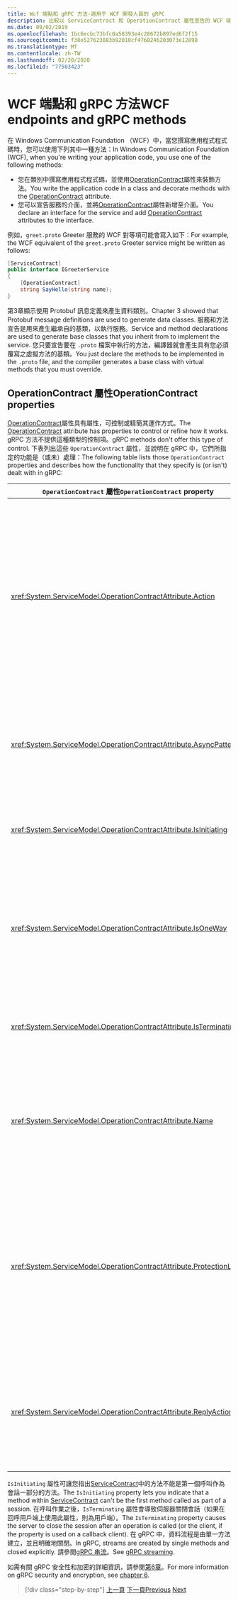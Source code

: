 ```yaml
---
title: Wcf 端點和 gRPC 方法-適用于 WCF 開發人員的 gRPC
description: 比較以 ServiceContract 和 OperationContract 屬性宣告的 WCF 端點，以及 Protobuf 中宣告的 gRPC 方法
ms.date: 09/02/2019
ms.openlocfilehash: 1bc6ecbc73bfc0a58393e4c28672b897ed6f2f15
ms.sourcegitcommit: f38e527623883b92010cf4760246203073e12898
ms.translationtype: MT
ms.contentlocale: zh-TW
ms.lasthandoff: 02/20/2020
ms.locfileid: "77503423"
---
```

# <a name="wcf-endpoints-and-grpc-methods"></a><span data-ttu-id="31055-103">WCF 端點和 gRPC 方法</span><span class="sxs-lookup"><span data-stu-id="31055-103">WCF endpoints and gRPC methods</span></span>

<span data-ttu-id="31055-104">在 Windows Communication Foundation （WCF）中，當您撰寫應用程式程式碼時，您可以使用下列其中一種方法：</span><span class="sxs-lookup"><span data-stu-id="31055-104">In Windows Communication Foundation (WCF), when you're writing your application code, you use one of the following methods:</span></span>

- <span data-ttu-id="31055-105">您在類別中撰寫應用程式程式碼，並使用[OperationContract](xref:System.ServiceModel.OperationContractAttribute)屬性來裝飾方法。</span><span class="sxs-lookup"><span data-stu-id="31055-105">You write the application code in a class and decorate methods with the [OperationContract](xref:System.ServiceModel.OperationContractAttribute) attribute.</span></span>
- <span data-ttu-id="31055-106">您可以宣告服務的介面，並將[OperationContract](xref:System.ServiceModel.OperationContractAttribute)屬性新增至介面。</span><span class="sxs-lookup"><span data-stu-id="31055-106">You declare an interface for the service and add [OperationContract](xref:System.ServiceModel.OperationContractAttribute) attributes to the interface.</span></span>

<span data-ttu-id="31055-107">例如，`greet.proto` Greeter 服務的 WCF 對等項可能會寫入如下：</span><span class="sxs-lookup"><span data-stu-id="31055-107">For example, the WCF equivalent of the `greet.proto` Greeter service might be written as follows:</span></span>

```csharp
[ServiceContract]
public interface IGreeterService
{
    [OperationContract]
    string SayHello(string name);
}
```

<span data-ttu-id="31055-108">第3章顯示使用 Protobuf 訊息定義來產生資料類別。</span><span class="sxs-lookup"><span data-stu-id="31055-108">Chapter 3 showed that Protobuf message definitions are used to generate data classes.</span></span> <span data-ttu-id="31055-109">服務和方法宣告是用來產生繼承自的基類，以執行服務。</span><span class="sxs-lookup"><span data-stu-id="31055-109">Service and method declarations are used to generate base classes that you inherit from to implement the service.</span></span> <span data-ttu-id="31055-110">您只要宣告要在 `.proto` 檔案中執行的方法，編譯器就會產生具有您必須覆寫之虛擬方法的基類。</span><span class="sxs-lookup"><span data-stu-id="31055-110">You just declare the methods to be implemented in the `.proto` file, and the compiler generates a base class with virtual methods that you must override.</span></span>

## <a name="operationcontract-properties"></a><span data-ttu-id="31055-111">OperationContract 屬性</span><span class="sxs-lookup"><span data-stu-id="31055-111">OperationContract properties</span></span>

<span data-ttu-id="31055-112">[OperationContract](xref:System.ServiceModel.OperationContractAttribute)屬性具有屬性，可控制或精簡其運作方式。</span><span class="sxs-lookup"><span data-stu-id="31055-112">The [OperationContract](xref:System.ServiceModel.OperationContractAttribute) attribute has properties to control or refine how it works.</span></span> <span data-ttu-id="31055-113">gRPC 方法不提供這種類型的控制項。</span><span class="sxs-lookup"><span data-stu-id="31055-113">gRPC methods don't offer this type of control.</span></span> <span data-ttu-id="31055-114">下表列出這些 `OperationContract` 屬性，並說明在 gRPC 中，它們所指定的功能是（或未）處理：</span><span class="sxs-lookup"><span data-stu-id="31055-114">The following table lists those `OperationContract` properties and describes how the functionality that they specify is (or isn't) dealt with in gRPC:</span></span>

| <span data-ttu-id="31055-115">`OperationContract` 屬性</span><span class="sxs-lookup"><span data-stu-id="31055-115">`OperationContract` property</span></span> | <span data-ttu-id="31055-116">gRPC</span><span class="sxs-lookup"><span data-stu-id="31055-116">gRPC</span></span>                                             |
| ---------------------------- | ------------------------------------------------ |
| <xref:System.ServiceModel.OperationContractAttribute.Action>             | <span data-ttu-id="31055-117">URI 可識別作業。</span><span class="sxs-lookup"><span data-stu-id="31055-117">A URI identifies the operation.</span></span> <span data-ttu-id="31055-118">gRPC 會使用 `.proto` 檔案中 `package`、`service`和 `rpc` 的名稱。</span><span class="sxs-lookup"><span data-stu-id="31055-118">gRPC uses the name of `package`, `service`, and `rpc` from the `.proto` file.</span></span> |
| <xref:System.ServiceModel.OperationContractAttribute.AsyncPattern>       | <span data-ttu-id="31055-119">所有的 gRPC 服務方法都會傳回 `Task` 物件。</span><span class="sxs-lookup"><span data-stu-id="31055-119">All gRPC service methods return `Task` objects.</span></span> |
| <xref:System.ServiceModel.OperationContractAttribute.IsInitiating>       | <span data-ttu-id="31055-120">請參閱此表格後面的段落。</span><span class="sxs-lookup"><span data-stu-id="31055-120">See the paragraph after this table.</span></span> |
| <xref:System.ServiceModel.OperationContractAttribute.IsOneWay>           | <span data-ttu-id="31055-121">單向 gRPC 方法會傳回 `Empty` 結果，或使用用戶端串流。</span><span class="sxs-lookup"><span data-stu-id="31055-121">One-way gRPC methods return `Empty` results or use client streaming.</span></span> |
| <xref:System.ServiceModel.OperationContractAttribute.IsTerminating>      | <span data-ttu-id="31055-122">請參閱此表格後面的段落。</span><span class="sxs-lookup"><span data-stu-id="31055-122">See the paragraph after this table.</span></span> |
| <xref:System.ServiceModel.OperationContractAttribute.Name>               | <span data-ttu-id="31055-123">這個屬性與 SOAP 相關，在 gRPC 中沒有意義。</span><span class="sxs-lookup"><span data-stu-id="31055-123">This property is SOAP related and has no meaning in gRPC.</span></span> |
| <xref:System.ServiceModel.OperationContractAttribute.ProtectionLevel>    | <span data-ttu-id="31055-124">沒有訊息加密。</span><span class="sxs-lookup"><span data-stu-id="31055-124">There's no message encryption.</span></span> <span data-ttu-id="31055-125">網路加密會在傳輸層處理（TLS over HTTP/2）。</span><span class="sxs-lookup"><span data-stu-id="31055-125">Network encryption is handled at the transport layer (TLS over HTTP/2).</span></span> |
| <xref:System.ServiceModel.OperationContractAttribute.ReplyAction>        | <span data-ttu-id="31055-126">這個屬性與 SOAP 相關，在 gRPC 中沒有意義。</span><span class="sxs-lookup"><span data-stu-id="31055-126">This property is SOAP related and has no meaning in gRPC.</span></span> |

<span data-ttu-id="31055-127">`IsInitiating` 屬性可讓您指出[ServiceContract](xref:System.ServiceModel.ServiceContractAttribute)中的方法不能是第一個呼叫作為會話一部分的方法。</span><span class="sxs-lookup"><span data-stu-id="31055-127">The `IsInitiating` property lets you indicate that a method within [ServiceContract](xref:System.ServiceModel.ServiceContractAttribute) can't be the first method called as part of a session.</span></span> <span data-ttu-id="31055-128">在呼叫作業之後，`IsTerminating` 屬性會導致伺服器關閉會話（如果在回呼用戶端上使用此屬性，則為用戶端）。</span><span class="sxs-lookup"><span data-stu-id="31055-128">The `IsTerminating` property causes the server to close the session after an operation is called (or the client, if the property is used on a callback client).</span></span> <span data-ttu-id="31055-129">在 gRPC 中，資料流程是由單一方法建立，並且明確地關閉。</span><span class="sxs-lookup"><span data-stu-id="31055-129">In gRPC, streams are created by single methods and closed explicitly.</span></span> <span data-ttu-id="31055-130">請參閱[gRPC 串流](rpc-types.md#grpc-streaming)。</span><span class="sxs-lookup"><span data-stu-id="31055-130">See [gRPC streaming](rpc-types.md#grpc-streaming).</span></span>

<span data-ttu-id="31055-131">如需有關 gRPC 安全性和加密的詳細資訊，請參閱[第6章](security.md)。</span><span class="sxs-lookup"><span data-stu-id="31055-131">For more information on gRPC security and encryption, see [chapter 6](security.md).</span></span>

>[!div class="step-by-step"]
><span data-ttu-id="31055-132">[上一頁](wcf-services-to-grpc-comparison.md)
>[下一頁](wcf-bindings.md)</span><span class="sxs-lookup"><span data-stu-id="31055-132">[Previous](wcf-services-to-grpc-comparison.md)
[Next](wcf-bindings.md)</span></span>
